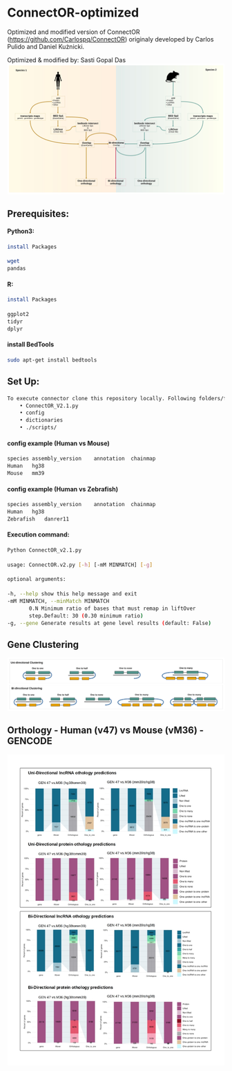 # ConnectOR-optimized
Optimized and modified version of ConnectOR (https://github.com/Carlospq/ConnectOR) originaly developed by Carlos Pulido and Daniel Kużnicki.

Optimized & modified by: Sasti Gopal Das
![Human JPG](https://github.com/cobRNA/ConnectOR-optimized/blob/main/raw/ConnectOR.jpg)
## Prerequisites:
#### Python3:

```sh
install Packages

wget
pandas
```
#### R:
```sh
install Packages

ggplot2
tidyr
dplyr
```
#### install BedTools
```sh
sudo apt-get install bedtools
```
## Set Up:
```sh
To execute connector clone this repository locally. Following folders/files must be in the same path from command is executed:
    • ConnectOR_V2.1.py 
    • config 
    • dictionaries 
    • ./scripts/
```
#### config example (Human vs Mouse)
```sh
species	assembly_version	annotation	chainmap
Human	hg38
Mouse	mm39
```
#### config example (Human vs Zebrafish)
```sh
species	assembly_version	annotation	chainmap
Human	hg38
Zebrafish	danrer11
```
#### Execution command:
```sh
Python ConnectOR_v2.1.py

usage: ConnectOR.v2.py [-h] [-mM MINMATCH] [-g]

optional arguments:

-h, --help show this help message and exit
-mM MINMATCH, --minMatch MINMATCH
       0.N Minimum ratio of bases that must remap in liftOver
       step.Default: 30 (0.30 minimum ratio)
-g, --gene Generate results at gene level results (default: False)

```
##  Gene Clustering
![Cluster JPG](https://github.com/cobRNA/ConnectOR-optimized/blob/main/raw/Cluster.jpg)

##  Orthology - Human (v47) vs Mouse (vM36) - GENCODE
![othology JPG](https://github.com/cobRNA/ConnectOR-optimized/blob/main/raw/othology.jpg)

